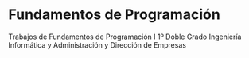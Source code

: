 # Fundamentos de Programación
Trabajos de Fundamentos de Programación I
1º Doble Grado Ingeniería Informática y Administración y Dirección de Empresas
